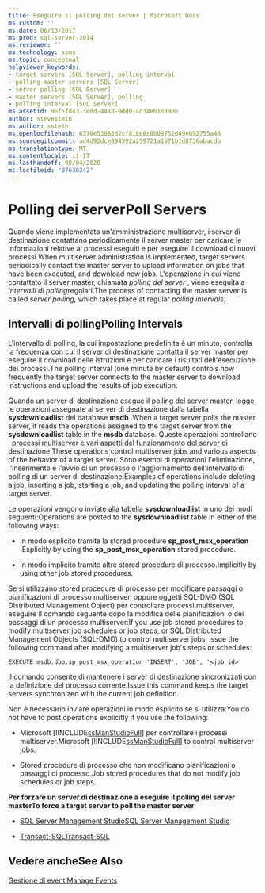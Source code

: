 ```yaml
---
title: Eseguire il polling dei server | Microsoft Docs
ms.custom: ''
ms.date: 06/13/2017
ms.prod: sql-server-2014
ms.reviewer: ''
ms.technology: ssms
ms.topic: conceptual
helpviewer_keywords:
- target servers [SQL Server], polling interval
- polling master servers [SQL Server]
- server polling [SQL Server]
- master servers [SQL Server], polling
- polling interval [SQL Server]
ms.assetid: 96f5fd43-3edd-4418-9dd0-4d34e618890e
author: stevestein
ms.author: sstein
ms.openlocfilehash: 6370e53083d2cf818e8c8b09752d49e092755a46
ms.sourcegitcommit: ad4d92dce894592a259721a1571b1d8736abacdb
ms.translationtype: MT
ms.contentlocale: it-IT
ms.lasthandoff: 08/04/2020
ms.locfileid: "87630242"
---
```

# <a name="poll-servers"></a><span data-ttu-id="bc70f-102">Polling dei server</span><span class="sxs-lookup"><span data-stu-id="bc70f-102">Poll Servers</span></span>
  <span data-ttu-id="bc70f-103">Quando viene implementata un'amministrazione multiserver, i server di destinazione contattano periodicamente il server master per caricare le informazioni relative ai processi eseguiti e per eseguire il download di nuovi processi.</span><span class="sxs-lookup"><span data-stu-id="bc70f-103">When multiserver administration is implemented, target servers periodically contact the master server to upload information on jobs that have been executed, and download new jobs.</span></span> <span data-ttu-id="bc70f-104">L'operazione in cui viene contattato il server master, chiamata *polling del server* , viene eseguita a *intervalli di polling*regolari.</span><span class="sxs-lookup"><span data-stu-id="bc70f-104">The process of contacting the master server is called *server polling,* which takes place at regular *polling intervals.*</span></span>  
  
## <a name="polling-intervals"></a><span data-ttu-id="bc70f-105">Intervalli di polling</span><span class="sxs-lookup"><span data-stu-id="bc70f-105">Polling Intervals</span></span>  
 <span data-ttu-id="bc70f-106">L'intervallo di polling, la cui impostazione predefinita è un minuto, controlla la frequenza con cui il server di destinazione contatta il server master per eseguire il download delle istruzioni e per caricare i risultati dell'esecuzione dei processi.</span><span class="sxs-lookup"><span data-stu-id="bc70f-106">The polling interval (one minute by default) controls how frequently the target server connects to the master server to download instructions and upload the results of job execution.</span></span>  
  
 <span data-ttu-id="bc70f-107">Quando un server di destinazione esegue il polling del server master, legge le operazioni assegnate al server di destinazione dalla tabella **sysdownloadlist** del database **msdb** .</span><span class="sxs-lookup"><span data-stu-id="bc70f-107">When a target server polls the master server, it reads the operations assigned to the target server from the **sysdownloadlist** table in the **msdb** database.</span></span> <span data-ttu-id="bc70f-108">Queste operazioni controllano i processi multiserver e vari aspetti del funzionamento del server di destinazione.</span><span class="sxs-lookup"><span data-stu-id="bc70f-108">These operations control multiserver jobs and various aspects of the behavior of a target server.</span></span> <span data-ttu-id="bc70f-109">Sono esempi di operazioni l'eliminazione, l'inserimento e l'avvio di un processo o l'aggiornamento dell'intervallo di polling di un server di destinazione.</span><span class="sxs-lookup"><span data-stu-id="bc70f-109">Examples of operations include deleting a job, inserting a job, starting a job, and updating the polling interval of a target server.</span></span>  
  
 <span data-ttu-id="bc70f-110">Le operazioni vengono inviate alla tabella **sysdownloadlist** in uno dei modi seguenti:</span><span class="sxs-lookup"><span data-stu-id="bc70f-110">Operations are posted to the **sysdownloadlist** table in either of the following ways:</span></span>  
  
-   <span data-ttu-id="bc70f-111">In modo esplicito tramite la stored procedure **sp_post_msx_operation** .</span><span class="sxs-lookup"><span data-stu-id="bc70f-111">Explicitly by using the **sp_post_msx_operation** stored procedure.</span></span>  
  
-   <span data-ttu-id="bc70f-112">In modo implicito tramite altre stored procedure di processo.</span><span class="sxs-lookup"><span data-stu-id="bc70f-112">Implicitly by using other job stored procedures.</span></span>  
  
 <span data-ttu-id="bc70f-113">Se si utilizzano stored procedure di processo per modificare passaggi o pianificazioni di processo multiserver, oppure oggetti SQL-DMO (SQL Distributed Management Object) per controllare processi multiserver, eseguire il comando seguente dopo la modifica delle pianificazioni o dei passaggi di un processo multiserver:</span><span class="sxs-lookup"><span data-stu-id="bc70f-113">If you use job stored procedures to modify multiserver job schedules or job steps, or SQL Distributed Management Objects (SQL-DMO) to control multiserver jobs, issue the following command after modifying a multiserver job's steps or schedules:</span></span>  
  
```  
EXECUTE msdb.dbo.sp_post_msx_operation 'INSERT', 'JOB', '<job id>'  
```  
  
 <span data-ttu-id="bc70f-114">Il comando consente di mantenere i server di destinazione sincronizzati con la definizione del processo corrente.</span><span class="sxs-lookup"><span data-stu-id="bc70f-114">Issue this command keeps the target servers synchronized with the current job definition.</span></span>  
  
 <span data-ttu-id="bc70f-115">Non è necessario inviare operazioni in modo esplicito se si utilizza:</span><span class="sxs-lookup"><span data-stu-id="bc70f-115">You do not have to post operations explicitly if you use the following:</span></span>  
  
-   <span data-ttu-id="bc70f-116">Microsoft [!INCLUDE[ssManStudioFull](../../includes/ssmanstudiofull-md.md)] per controllare i processi multiserver.</span><span class="sxs-lookup"><span data-stu-id="bc70f-116">Microsoft [!INCLUDE[ssManStudioFull](../../includes/ssmanstudiofull-md.md)] to control multiserver jobs.</span></span>  
  
-   <span data-ttu-id="bc70f-117">Stored procedure di processo che non modificano pianificazioni o passaggi di processo.</span><span class="sxs-lookup"><span data-stu-id="bc70f-117">Job stored procedures that do not modify job schedules or job steps.</span></span>  
  
 <span data-ttu-id="bc70f-118">**Per forzare un server di destinazione a eseguire il polling del server master**</span><span class="sxs-lookup"><span data-stu-id="bc70f-118">**To force a target server to poll the master server**</span></span>  
  
-   [<span data-ttu-id="bc70f-119">SQL Server Management Studio</span><span class="sxs-lookup"><span data-stu-id="bc70f-119">SQL Server Management Studio</span></span>](force-a-target-server-to-poll-the-master-server.md)  
  
-   [<span data-ttu-id="bc70f-120">Transact-SQL</span><span class="sxs-lookup"><span data-stu-id="bc70f-120">Transact-SQL</span></span>](/sql/relational-databases/system-stored-procedures/sp-post-msx-operation-transact-sql)  
  
## <a name="see-also"></a><span data-ttu-id="bc70f-121">Vedere anche</span><span class="sxs-lookup"><span data-stu-id="bc70f-121">See Also</span></span>  
 [<span data-ttu-id="bc70f-122">Gestione di eventi</span><span class="sxs-lookup"><span data-stu-id="bc70f-122">Manage Events</span></span>](manage-events.md)  
  
  
